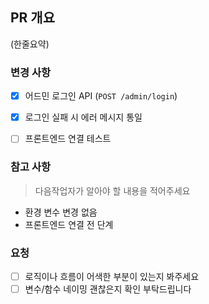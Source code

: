 ##  PR 개요

(한줄요약)


###  변경 사항

- [x] 어드민 로그인 API (`POST /admin/login`)
- [x] 로그인 실패 시 에러 메시지 통일
- [ ] 프론트엔드 연결 테스트


###  참고 사항

> 다음작업자가 알아야 할 내용을 적어주세요

- 환경 변수 변경 없음
- 프론트엔드 연결 전 단계

### 요청

- [ ] 로직이나 흐름이 어색한 부분이 있는지 봐주세요
- [ ] 변수/함수 네이밍 괜찮은지 확인 부탁드립니다